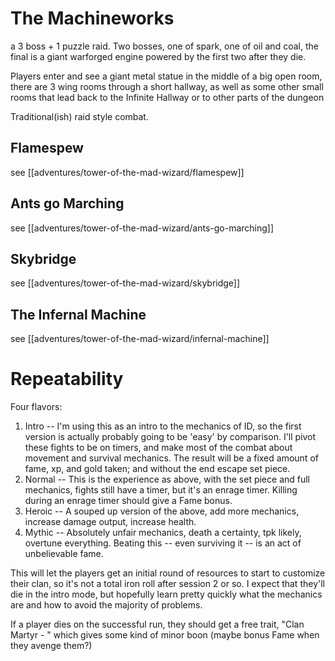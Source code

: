 # The Machineworks

a 3 boss + 1 puzzle raid. Two bosses, one of spark, one of oil and coal, the final is a giant warforged engine powered
by the first two after they die.

Players enter and see a giant metal statue in the middle of a big open room, there are 3 wing rooms through a short
hallway, as well as some other small rooms that lead back to the Infinite Hallway or to other parts of the dungeon

Traditional(ish) raid style combat.

## Flamespew

see [[adventures/tower-of-the-mad-wizard/flamespew]]

## Ants go Marching

see [[adventures/tower-of-the-mad-wizard/ants-go-marching]]

## Skybridge

see [[adventures/tower-of-the-mad-wizard/skybridge]]


## The Infernal Machine

see [[adventures/tower-of-the-mad-wizard/infernal-machine]]

# Repeatability

Four flavors:

1. Intro -- I'm using this as an intro to the mechanics of ID, so the first version is actually probably going to be
   'easy' by comparison. I'll pivot these fights to be on timers, and make most of the combat about movement and
    survival mechanics. The result will be a fixed amount of fame, xp, and gold taken; and without the end escape set
    piece.
2. Normal -- This is the experience as above, with the set piece and full mechanics, fights still have a timer, but it's
   an enrage timer. Killing during an enrage timer should give a Fame bonus.
3. Heroic -- A souped up version of the above, add more mechanics, increase damage output, increase health.
4. Mythic -- Absolutely unfair mechanics, death a certainty, tpk likely, overtune everything. Beating this -- even
   surviving it -- is an act of unbelievable fame.

This will let the players get an initial round of resources to start to customize their clan, so it's not a total iron
roll after session 2 or so. I expect that they'll die in the intro mode, but hopefully learn pretty quickly what the
mechanics are and how to avoid the majority of problems.

If a player dies on the successful run, they should get a free trait, "Clan Martyr - <Charname>" which gives some kind
of minor boon (maybe bonus Fame when they avenge them?)
